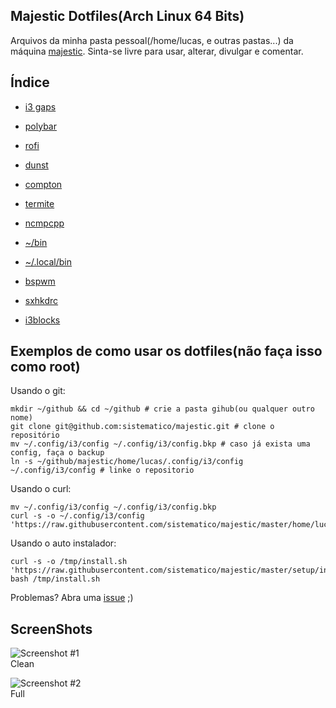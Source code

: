## Majestic Dotfiles(Arch Linux 64 Bits)

Arquivos da minha pasta pessoal(/home/lucas, e outras pastas...) da máquina [majestic](https://majestic.radiochat.com.br).
Sinta-se livre para usar, alterar, divulgar e comentar.

## Índice

* [i3 gaps](https://github.com/sistematico/majestic/tree/master/home/lucas/.config/i3/config)
* [polybar](https://github.com/sistematico/majestic/tree/master/home/lucas/.config/polybar)
* [rofi](https://github.com/sistematico/majestic/tree/master/home/lucas/.config/rofi)
* [dunst](https://github.com/sistematico/majestic/tree/master/home/lucas/.config/dunst)
* [compton](https://github.com/sistematico/majestic/tree/master/home/lucas/.config/compton.conf)
* [termite](https://github.com/sistematico/majestic/tree/master/home/lucas/.config/termite/config)
* [ncmpcpp](https://github.com/sistematico/majestic/tree/master/home/lucas/.config/ncmpcpp)
* [~/bin](https://github.com/sistematico/majestic/tree/master/home/lucas/bin)
* [~/.local/bin](https://github.com/sistematico/majestic/tree/master/home/lucas/.local/bin)  
  
* [bspwm](https://github.com/sistematico/majestic/tree/master/home/lucas/.config/bspwm/bspwmrc)
* [sxhkdrc](https://github.com/sistematico/majestic/tree/master/home/lucas/.config/sxhkd/sxhkdrc)
* [i3blocks](https://github.com/sistematico/majestic/tree/master/home/lucas/.config/i3blocks)

## Exemplos de como usar os dotfiles(não faça isso como root)
    
Usando o git:

	mkdir ~/github && cd ~/github # crie a pasta gihub(ou qualquer outro nome)
    git clone git@github.com:sistematico/majestic.git # clone o repositório
    mv ~/.config/i3/config ~/.config/i3/config.bkp # caso já exista uma config, faça o backup
    ln -s ~/github/majestic/home/lucas/.config/i3/config ~/.config/i3/config # linke o repositorio

Usando o curl:

    mv ~/.config/i3/config ~/.config/i3/config.bkp
    curl -s -o ~/.config/i3/config 'https://raw.githubusercontent.com/sistematico/majestic/master/home/lucas/.config/i3/config'

Usando o auto instalador:

    curl -s -o /tmp/install.sh 'https://raw.githubusercontent.com/sistematico/majestic/master/setup/install.sh'
    bash /tmp/install.sh

Problemas? Abra uma [issue](https://github.com/sistematico/majestic/issues/new) ;)

## ScreenShots

![Screenshot #1][screenshot1]  
Clean

![Screenshot #2][screenshot2]  
Full

[screenshot1]: https://raw.githubusercontent.com/sistematico/majestic/master/screenshot.png "Screenshot #1"

[screenshot2]: https://raw.githubusercontent.com/sistematico/majestic/master/screenshot2.png "Screenshot #2"

